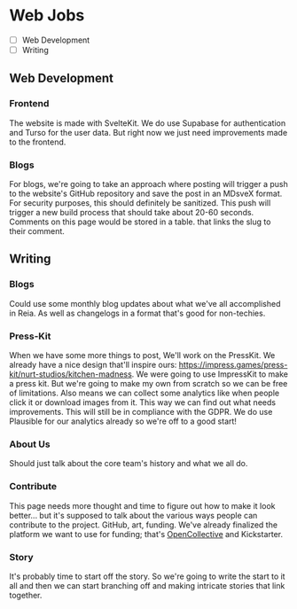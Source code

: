 # Web Jobs

- [ ] Web Development
- [ ] Writing

## Web Development

### Frontend

The website is made with SvelteKit. We do use Supabase for authentication and Turso for the user data. But right now we just need improvements made to the frontend.

### Blogs

For blogs, we're going to take an approach where posting will trigger a push to the website's GitHub repository and save the post in an MDsveX format. For security purposes, this should definitely be sanitized. This push will trigger a new build process that should take about 20-60 seconds. Comments on this page would be stored in a table. that links the slug to their comment.

## Writing

### Blogs
Could use some monthly blog updates about what we've all accomplished in Reia. As well as changelogs in a format that's good for non-techies.

### Press-Kit
When we have some more things to post, We'll work on the PressKit. We already have a nice design that'll inspire ours: <https://impress.games/press-kit/nurt-studios/kitchen-madness>. We were going to use ImpressKit to make a press kit. But we're going to make my own from scratch so we can be free of limitations. Also means we can collect some analytics like when people click it or download images from it. This way we can find out what needs improvements. This will still be in compliance with the GDPR. We do use Plausible for our analytics already so we're off to a good start!

### About Us
Should just talk about the core team's history and what we all do.

### Contribute
This page needs more thought and time to figure out how to make it look better... but it's supposed to talk about the various ways people can contribute to the project. GitHub, art, funding. We've already finalized the platform we want to use for funding; that's [OpenCollective](https://opencollective.com/reia) and Kickstarter.

### Story
It's probably time to start off the story. So we're going to write the start to it all and then we can start branching off and making intricate stories that link together.
